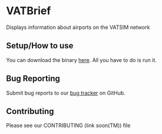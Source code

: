 # VATBrief

Displays information about airports on the VATSIM network

## Setup/How to use

You can download the binary [here](https://github.com/IDevJoe/VATBrief/releases). All you have to do is run it.

## Bug Reporting

Submit bug reports to our [bug tracker](https://github.com/IDevJoe/VATBrief/issues) on GitHub.

## Contributing

Please see our CONTRIBUTING (link soon(TM)) file
